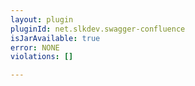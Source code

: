 ```yaml
---
layout: plugin
pluginId: net.slkdev.swagger-confluence
isJarAvailable: true
error: NONE
violations: []

---
```

